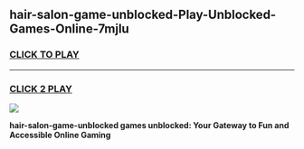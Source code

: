 
## hair-salon-game-unblocked-Play-Unblocked-Games-Online-7mjlu
<h3>
<a href="https://premium76.site?title=hair-salon-game-unblocked&ref=24A">CLICK TO PLAY</a></h3>
<hr>

<h3>
<a href="https://premium76.site?title=hair-salon-game-unblocked&ref=24A">CLICK 2 PLAY</a>
  
</h3>

<a href="https://premium76.site?title=hair-salon-game-unblocked&ref=24A"><img src="https://clearcache.store/games.png"></a>


**hair-salon-game-unblocked games unblocked: Your Gateway to Fun and Accessible Online Gaming**
